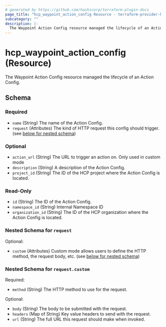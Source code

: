 ```yaml
---
# generated by https://github.com/hashicorp/terraform-plugin-docs
page_title: "hcp_waypoint_action_config Resource - terraform-provider-hcp"
subcategory: ""
description: |-
  The Waypoint Action Config resource managed the lifecycle of an Action Config.
---
```


# hcp_waypoint_action_config (Resource)

The Waypoint Action Config resource managed the lifecycle of an Action Config.



<!-- schema generated by tfplugindocs -->
## Schema

### Required

- `name` (String) The name of the Action Config.
- `request` (Attributes) The kind of HTTP request this config should trigger. (see [below for nested schema](#nestedatt--request))

### Optional

- `action_url` (String) The URL to trigger an action on. Only used in custom mode
- `description` (String) A description of the Action Config.
- `project_id` (String) The ID of the HCP project where the Action Config is located.

### Read-Only

- `id` (String) The ID of the Action Config.
- `namespace_id` (String) Internal Namespace ID
- `organization_id` (String) The ID of the HCP organization where the Action Config is located.

<a id="nestedatt--request"></a>
### Nested Schema for `request`

Optional:

- `custom` (Attributes) Custom mode allows users to define the HTTP method, the request body, etc. (see [below for nested schema](#nestedatt--request--custom))

<a id="nestedatt--request--custom"></a>
### Nested Schema for `request.custom`

Required:

- `method` (String) The HTTP method to use for the request.

Optional:

- `body` (String) The body to be submitted with the request.
- `headers` (Map of String) Key value headers to send with the request.
- `url` (String) The full URL this request should make when invoked.
